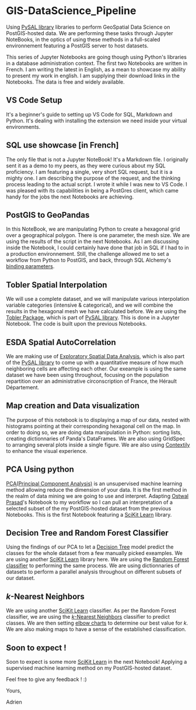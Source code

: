 # GIS-DataScience_Pipeline

Using [PySAL library](http://pysal.org/pysal/) libraries to perform GeoSpatial Data Science on PostGIS-hosted data. We are performing these tasks through Jupyter NoteBooks, in the optics of using these methods in a full-scaled environnement featuring a PostGIS server to host datasets.

This series of Jupyter Notebooks are going though using Python's libraries in a database administration context. The first two Notebooks are written in French. I am writing the latest in English, as a mean to showcase my ability to present my work in english. I am supplying their download links in the Notebooks. The data is free and widely available.

## VS Code Setup

It's a beginner's guide to setting up VS Code for SQL, Markdown and Python. It's dealing with installing the extension we need inside your virtual environments.

## SQL use showcase [in French]

The only file that is not a Jupyter NoteBook! It's a Markdown file. I originally sent it as a demo to my peers, as they were curious about my SQL proficiency. I am featuring a single, very short SQL request, but it is a mighty one. I am describing the purpose of the request, and the thinking process leading to the actual script. I wrote it while I was new to VS Code. I was pleased with its capabilities in being a PostGres client, which came handy for the jobs the next Notebooks are achieving.

## PostGIS to GeoPandas

In this NoteBook, we are manipulating Python to create a hexagonal grid over a geographical polygon. There is one parameter, the mesh size. We are using the results of the script in the next Notebooks. As I am discussing inside the Notebook, I could certainly have done that job in SQL if I had to in a production environnement. Still, the challenge allowed me to set a workflow from Python to PostGIS, and back, through SQL Alchemy's [binding parameters](https://docs.sqlalchemy.org/en/13/core/tutorial.html#specifying-bound-parameter-behaviors).

## Tobler Spatial Interpolation

We will use a complete dataset, and we will manipulate various interpolation variable categories (intensive & categorical), and we will combine the results in the hexagonal mesh we have calculated before. We are using the [Tobler Package](https://pysal.org/tobler/), which is part of [PySAL library](http://pysal.org/pysal/). This is done in a Jupyter Notebook. The code is built upon the previous Notebooks.

## ESDA Spatial AutoCorrelation

We are making use of [Exploratory Spatial Data Analysis](https://pysal.org/esda/), which is also part of the [PySAL library](http://pysal.org/pysal/) to come up with a quantitative measure of how much neighboring cells are affecting each other. Our exeample is using the same dataset we have been using throughout, focusing on the population repartition over an administrative circonscription of France, the Hérault Département.

## Map creation and Data visualization

The purpose of this notebook is to displaying a map of our data, nested with histograms pointing at their corresponding hexagonal cell on the map. 
In order to doing so, we are doing data manipulation in Python: sorting lists, creating dictionnaries of Panda's DataFrames. We are also using GridSpec to arranging several plots inside a single figure.
We are also using [Contextily](https://contextily.readthedocs.io/en/latest/reference.html) to enhance the visual experience.

## PCA Using python

[PCA(Principal Component Analysis)](https://scikit-learn.org/stable/modules/decomposition.html#pca) is an unsupervised machine learning method allowing reduce the dimension of your data. It is the first method in the realm of data mining we are going to use and interpret.
Adapting [Ostwal Prasad](https://github.com/ostwalprasad/ostwalprasad.github.io/tree/master)'s Notebook to my workflow so I can pull an interpretation of a selected subset of the my PostGIS-hosted dataset from the previous Notebooks. This is the first Notebook featuring a [SciKit Learn](https://scikit-learn.org/stable/index.html) library.

## Decision Tree and Random Forest Classifier

Using the findings of our PCA to let a [Decision Tree](https://scikit-learn.org/stable/modules/tree.html) model predict the classes for the whole dataset from a few manually picked exeamples. We are using another [SciKit Learn](https://scikit-learn.org/stable/index.html) library here. We are using the [Random Forest classifier](https://scikit-learn.org/stable/modules/generated/sklearn.ensemble.RandomForestClassifier.html) to performing the same process. We are using dictionnaries of datasets to perform a parallel analysis throughout on different subsets of our dataset. 

## *k*-Nearest Neighbors

We are using another [SciKit Learn](https://scikit-learn.org/stable/index.html) classifier. As per the Random Forest classifier, we are using the [*k*-Nearest Neighbors](https://scikit-learn.org/stable/modules/generated/sklearn.neighbors.KNeighborsClassifier.html) classifier to predict classes. We are then setting [elbow charts](https://en.wikipedia.org/wiki/Elbow_method_(clustering)) to determine our best value for *k*.
We are also making maps to have a sense of the established classification.

## Soon to expect !

Soon to expect is some more [SciKit Learn](https://scikit-learn.org/stable/index.html) in the next Notebook! Applying a supervised machine learning method on my PostGIS-hosted dataset.

Feel free to give any feedback ! :)

Yours,

Adrien
